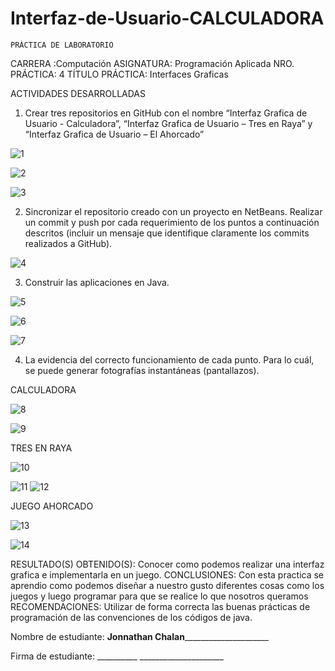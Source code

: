 # Interfaz-de-Usuario-CALCULADORA


 	PRÁCTICA DE LABORATORIO 

CARRERA :Computación	ASIGNATURA: Programación Aplicada
NRO. PRÁCTICA:	4	TÍTULO PRÁCTICA: Interfaces Graficas

ACTIVIDADES DESARROLLADAS
1.	Crear tres repositorios en GitHub con el nombre “Interfaz Grafica de Usuario - Calculadora”, “Interfaz Grafica de Usuario – Tres en Raya” y “Interfaz Grafica de Usuario – El Ahorcado”

 ![1](https://user-images.githubusercontent.com/49033490/57345236-b5cbef00-710f-11e9-83a6-c4be692bb8a5.jpg)
 
 ![2](https://user-images.githubusercontent.com/49033490/57345247-bb293980-710f-11e9-8e19-22dcf48c1c24.jpg)
       
 ![3](https://user-images.githubusercontent.com/49033490/57345246-bb293980-710f-11e9-810f-9a393515cae9.jpg)


    
 
 







2.	Sincronizar el repositorio creado con un proyecto en NetBeans. Realizar un commit y push por cada requerimiento de los puntos a continuación descritos (incluir un mensaje que identifique claramente los commits realizados a GitHub). 
 
 ![4](https://user-images.githubusercontent.com/49033490/57345421-64702f80-7110-11e9-9fe2-a1033a12bf4c.jpg)
 
3.	Construir las aplicaciones en Java.

 ![5](https://user-images.githubusercontent.com/49033490/57345717-79998e00-7111-11e9-8514-41ac4c1a79df.jpg)
 
![6](https://user-images.githubusercontent.com/49033490/57345718-79998e00-7111-11e9-9b56-b55f93b97e39.jpg)

![7](https://user-images.githubusercontent.com/49033490/57345720-79998e00-7111-11e9-8ccc-ede62b358696.jpg)


4.	La evidencia del correcto funcionamiento de cada punto. Para lo cuál, se puede generar fotografías instantáneas (pantallazos).

CALCULADORA

 ![8](https://user-images.githubusercontent.com/49033490/57345721-7a322480-7111-11e9-95b2-ac761aaad921.jpg)
 
![9](https://user-images.githubusercontent.com/49033490/57345722-7a322480-7111-11e9-8e31-b50a6168f7a8.jpg)
 
TRES EN RAYA

 ![10](https://user-images.githubusercontent.com/49033490/57345723-7a322480-7111-11e9-8d08-40e18ba23b02.jpg)
 
![11](https://user-images.githubusercontent.com/49033490/57345726-7acabb00-7111-11e9-9666-21f1949e36eb.jpg)
![12](https://user-images.githubusercontent.com/49033490/57345727-7acabb00-7111-11e9-8e4a-4ceed7385313.jpg)

  





JUEGO AHORCADO


![13](https://user-images.githubusercontent.com/49033490/57345715-79998e00-7111-11e9-9560-1162c1eb01b9.jpg)

![14](https://user-images.githubusercontent.com/49033490/57345716-79998e00-7111-11e9-8c72-a74f532747ba.jpg)


 




RESULTADO(S) OBTENIDO(S):
Conocer como podemos realizar una interfaz grafica e implementarla en un juego.
CONCLUSIONES:
Con esta practica se aprendio como podemos diseñar a nuestro gusto diferentes cosas como los juegos y luego programar para que se realice lo que nosotros queramos
RECOMENDACIONES:
Utilizar de forma correcta las buenas prácticas de programación de las convenciones de los códigos de java.


Nombre de estudiante: ____Jonnathan Chalan_________________________


Firma de estudiante: __________  _____________________




